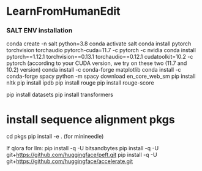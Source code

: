 # LearnFromHumanEdit

### SALT ENV installation
conda create -n salt python=3.8
conda activate salt
conda install pytorch torchvision torchaudio pytorch-cuda=11.7 -c pytorch -c nvidia 
conda install pytorch==1.12.1 torchvision==0.13.1 torchaudio==0.12.1 cudatoolkit=10.2 -c pytorch (according to your CUDA version, we try on these two (11.7 and 10.2) version)
conda install -c conda-forge matplotlib
conda install -c conda-forge spacy
python -m spacy download en_core_web_sm
pip install nltk
pip install ipdb
pip install rouge
pip install rouge-score

pip install datasets
pip install transformers

# install sequence alignment pkgs
cd pkgs
pip install -e . (for minineedle)

If qlora for llm:
pip install -q -U bitsandbytes 
pip install -q -U git+https://github.com/huggingface/peft.git 
pip install -q -U git+https://github.com/huggingface/accelerate.git 
